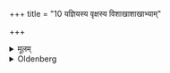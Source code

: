 +++
title = "10 यज्ञियस्य वृक्षस्य विशाखाशाखाभ्याम्"

+++

<details><summary>मूलम्</summary>

यज्ञियस्य वृक्षस्य विशाखाशाखाभ्यां परिगृह्याग्नौ श्रपयेत् १०
</details>

<details><summary>Oldenberg</summary>

10. Seizing it with one branch and with another forked branch of a sacrificially pure tree he should roast it.
</details>
